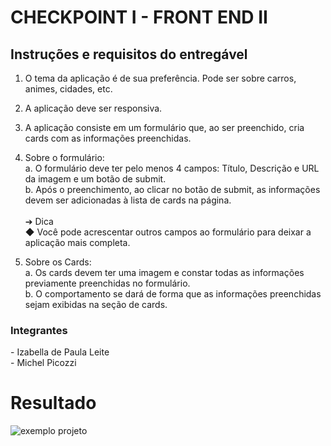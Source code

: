 # CHECKPOINT I - FRONT END II

## Instruções e requisitos do entregável

1. O tema da aplicação é de sua preferência. Pode ser sobre carros, animes, cidades, etc.
2. A aplicação deve ser responsiva.
3. A aplicação consiste em um formulário que, ao ser preenchido, cria cards com as informações preenchidas.
4. Sobre o formulário: <br>
a. O formulário deve ter pelo menos 4 campos: Título, Descrição e URL da imagem e um botão de submit.<br>
b. Após o preenchimento, ao clicar no botão de submit, as informações devem ser adicionadas à lista de cards na página.
<br><br>
➔ Dica <br>
◆ Você pode acrescentar outros campos ao formulário para deixar a aplicação mais completa.

5. Sobre os Cards: <br>
a. Os cards devem ter uma imagem e constar todas as informações previamente preenchidas no formulário. <br>
b. O comportamento se dará de forma que as informações preenchidas sejam exibidas na seção de cards.

<h3> Integrantes</h3>
- Izabella de Paula Leite <br>
- Michel Picozzi 

# Resultado
![exemplo projeto](https://user-images.githubusercontent.com/79549424/158665865-26747eac-797c-4749-ac5a-8a0f8c15c603.gif)

